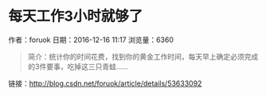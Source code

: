 # 每天工作3小时就够了
作者：foruok
日期：2016-12-16 11:17
浏览量：6360
> 简介：统计你的时间花费，找到你的黄金工作时间，每天早上确定必须完成的3件要事，吃掉这三只青蛙……

 链接：http://blog.csdn.net/foruok/article/details/53633092
